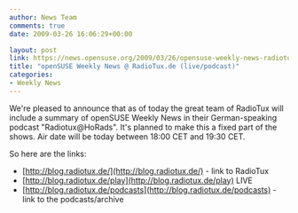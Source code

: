 ```yaml
---
author: News Team
comments: true
date: 2009-03-26 16:06:29+00:00

layout: post
link: https://news.opensuse.org/2009/03/26/opensuse-weekly-news-radiotuxde-livepodcast/
title: "openSUSE Weekly News @ RadioTux.de (live/podcast)"
categories:
- Weekly News
---
```

We're pleased to announce that as of today the great team of RadioTux will include a summary of openSUSE Weekly News in their German-speaking podcast "Radiotux@HoRads". It's planned to make this a fixed part of the shows. Air date will be today between 18:00 CET and 19:30 CET. 

So here are the links: 
* [http://blog.radiotux.de/](http://blog.radiotux.de/) - link to RadioTux
* [http://blog.radiotux.de/play](http://blog.radiotux.de/play) LIVE
* [http://blog.radiotux.de/podcasts](http://blog.radiotux.de/podcasts) - link to the podcasts/archive
		
